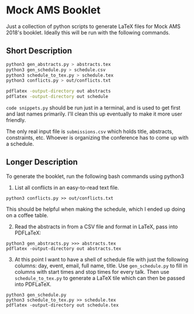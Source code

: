 # Mock AMS Booklet

Just a collection of python scripts to generate LaTeX files for Mock AMS 2018's booklet. Ideally this will be run with the following commands.


## Short Description 

```bash
python3 gen_abstracts.py > abstracts.tex
python3 gen_schedule.py > schedule.csv
python3 schedule_to_tex.py > schedule.tex
python3 conflicts.py > out/conflicts.txt

pdflatex -output-directory out abstracts
pdflatex -output-directory out schedule
```
`code snippets.py` should be run just in a terminal, and is used to get first and last names primarily. I'll clean this up eventually to make it more user friendly.

The only real input file is `submissions.csv` which holds title, abstracts, constraints, etc. Whoever is organizing the conference has to come up with a schedule.

## Longer Description

To generate the booklet, run the following bash commands using python3

1. List all conflicts in an easy-to-read text file.
```
python3 conflicts.py >> out/conflicts.txt
```
This should be helpful when making the schedule, which I ended up doing on a coffee table.

2. Read the abstracts in from a CSV file and format in LaTeX, pass into PDFLaTeX:
```
python3 gen_abstracts.py >>> abstracts.tex
pdflatex -output-directory out abstracts.tex
```

3. At this point I want to have a shell of schedule file with just the following columns: day, event, email, full name, title. Use `gen_schedule.py` to fill in columns with start times and stop times for every talk. Then use `schedule_to_tex.py` to generate a LaTeX tile which can then be passed into PDFLaTeX.
```
python3 gen_schedule.py
python3 schedule_to_tex.py >> schedule.tex
pdflatex -output-directory out schedule.tex
```
